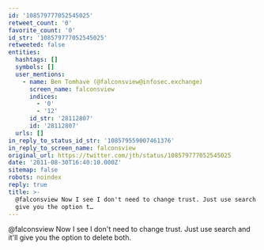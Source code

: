 ```yaml
---
id: '108579777052545025'
retweet_count: '0'
favorite_count: '0'
id_str: '108579777052545025'
retweeted: false
entities:
  hashtags: []
  symbols: []
  user_mentions:
    - name: Ben Tomhave (@falconsview@infosec.exchange)
      screen_name: falconsview
      indices:
        - '0'
        - '12'
      id_str: '28112807'
      id: '28112807'
  urls: []
in_reply_to_status_id_str: '108579559007461376'
in_reply_to_screen_name: falconsview
original_url: https://twitter.com/jth/status/108579777052545025
date: '2011-08-30T16:40:10.000Z'
sitemap: false
robots: noindex
reply: true
title: >-
  @falconsview Now I see I don't need to change trust. Just use search and it'll
  give you the option t…
---
```


@falconsview Now I see I don't need to change trust. Just use search and it'll give you the option to delete both.